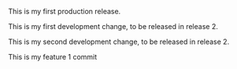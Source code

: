 This is my first production release.

This is my first development change, to be released in release 2.

This is my second development change, to be released in release 2.

This is my feature 1 commit
